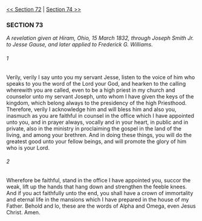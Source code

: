 [<< Section 72](Section%2072.md)  |  [Section 74 >>](Section%2074.md)

### SECTION 73

*A revelation given at Hiram, Ohio, 15 March 1832, through Joseph Smith Jr. to Jesse Gause, and later applied to Frederick G. Williams.*

###### 1
Verily, verily I say unto you my servant Jesse, listen to the voice of him who speaks to you the word of the Lord your God, and hearken to the calling wherewith you are called, even to be a high priest in my church and counselor unto my servant Joseph, unto whom I have given the keys of the kingdom, which belong always to the presidency of the high Priesthood. Therefore, verily I acknowledge him and will bless him and also you, inasmuch as you are faithful in counsel in the office which I have appointed unto you, and in prayer always, vocally and in your heart, in public and in private, also in the ministry in proclaiming the gospel in the land of the living, and among your brethren. And in doing these things, you will do the greatest good unto your fellow beings, and will promote the glory of him who is your Lord.

###### 2
Wherefore be faithful, stand in the office I have appointed you, succor the weak, lift up the hands that hang down and strengthen the feeble knees. And if you act faithfully unto the end, you shall have a crown of immortality and eternal life in the mansions which I have prepared in the house of my Father. Behold and lo, these are the words of Alpha and Omega, even Jesus Christ. Amen.